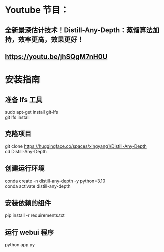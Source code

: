 # Youtube 节目：
## 全新景深估计技术！Distill-Any-Depth：蒸馏算法加持，效率更高，效果更好！
## https://youtu.be/jhSQgM7nH0U

# 安装指南

## 准备 lfs 工具 
sudo apt-get install git-lfs  
git lfs install  

## 克隆项目
git clone https://huggingface.co/spaces/xingyang1/Distill-Any-Depth  
cd Distill-Any-Depth  

## 创建运行环境
conda create -n distill-any-depth -y python=3.10  
conda activate distill-any-depth  

## 安装依赖的组件
pip install -r requirements.txt  

## 运行 webui 程序
python app.py  







